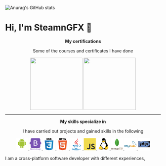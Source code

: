 ![Anurag's GitHub stats](https://github-readme-stats.vercel.app/api?username=SteamnGFX&show_icons=true&theme=tokyonight)

<H1>Hi, I'm SteamnGFX 👋</H1>

<div>
   <p align="center"><b>My certifications</b></p>
   <p align="center">Some of the courses and certificates I have done</p>
   <p align="center"> 
      <img src='https://user-images.githubusercontent.com/51030210/188247567-252b0d4a-dd13-4306-b526-2e1076e6b7da.png' width="169" height="169" align="center">
      <img src='https://user-images.githubusercontent.com/51030210/188247577-43ab8be9-b52a-4c42-b701-45d53c4b8614.png' width="169" height="169" align="center">
   </p>
</div>
<hr>
   <p align='center'><b>My skills specialize in</b></p>
   <p align="center">I have carried out projects and gained skills in the following</p>
      <p align="center"> 
         <a href="https://developer.android.com" target="_blank" rel="noreferrer"> <img src="https://raw.githubusercontent.com/devicons/devicon/master/icons/android/android-original-wordmark.svg" alt="android" width="40" height="40"/> </a> 
   <a href="https://getbootstrap.com" target="_blank" rel="noreferrer"> <img src="https://raw.githubusercontent.com/devicons/devicon/master/icons/bootstrap/bootstrap-plain-wordmark.svg" alt="bootstrap" width="40" height="40"/> </a> 
   <a href="https://www.w3schools.com/css/" target="_blank" rel="noreferrer"> <img src="https://raw.githubusercontent.com/devicons/devicon/master/icons/css3/css3-original-wordmark.svg" alt="css3" width="40" height="40"/> </a> 
   <a href="https://www.w3.org/html/" target="_blank" rel="noreferrer"> <img src="https://raw.githubusercontent.com/devicons/devicon/master/icons/html5/html5-original-wordmark.svg" alt="html5" width="40" height="40"/> </a> 
   <a href="https://www.java.com" target="_blank" rel="noreferrer"> <img src="https://raw.githubusercontent.com/devicons/devicon/master/icons/java/java-original.svg" alt="java" width="40" height="40"/> </a> 
   <a href="https://developer.mozilla.org/en-US/docs/Web/JavaScript" target="_blank" rel="noreferrer"> <img src="https://raw.githubusercontent.com/devicons/devicon/master/icons/javascript/javascript-original.svg" alt="javascript" width="40" height="40"/> </a> 
   <a href="https://www.linux.org/" target="_blank" rel="noreferrer"> <img src="https://raw.githubusercontent.com/devicons/devicon/master/icons/linux/linux-original.svg" alt="linux" width="40" height="40"/> </a> 
   <a href="https://www.mongodb.com/" target="_blank" rel="noreferrer"> <img src="https://raw.githubusercontent.com/devicons/devicon/master/icons/mongodb/mongodb-original-wordmark.svg" alt="mongodb" width="40" height="40"/> </a> 
   <a href="https://www.mysql.com/" target="_blank" rel="noreferrer"> <img src="https://raw.githubusercontent.com/devicons/devicon/master/icons/mysql/mysql-original-wordmark.svg" alt="mysql" width="40" height="40"/> </a> 
   <a href="https://www.php.net" target="_blank" rel="noreferrer"> <img src="https://raw.githubusercontent.com/devicons/devicon/master/icons/php/php-original.svg" alt="php" width="40" height="40"/> </a> 
</p>

I am a cross-platform software developer with different experiences,
